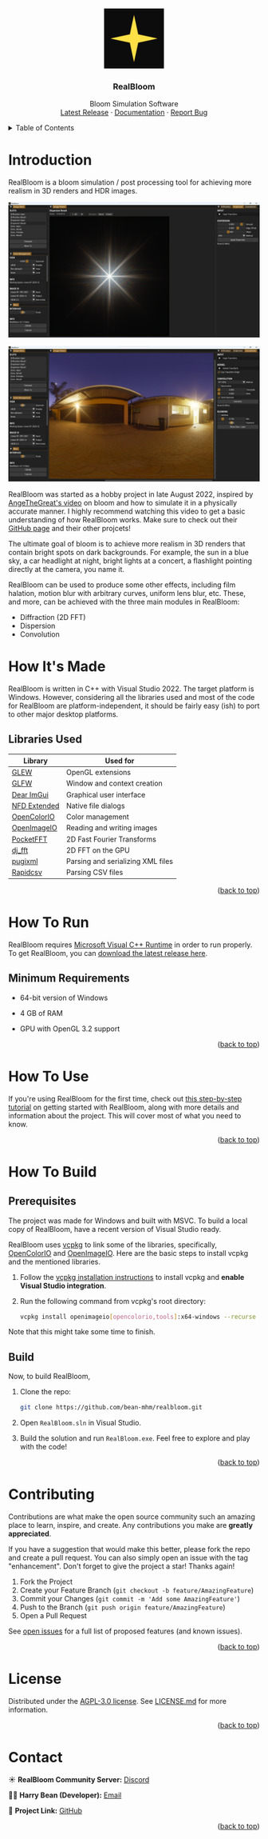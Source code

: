<!-- Improved compatibility of back to top link: See: https://github.com/othneildrew/Best-README-Template/pull/73 -->
<a name="readme-top"></a>
<!--
*** Thanks for checking out the Best-README-Template. If you have a suggestion
*** that would make this better, please fork the repo and create a pull request
*** or simply open an issue with the tag "enhancement".
*** Don't forget to give the project a star!
*** Thanks again! Now go create something AMAZING! :D
-->

<!-- PROJECT LOGO -->
<br />
<div align="center">
  <a href="https://github.com/bean-mhm/realbloom">
    <img src="images/logo.svg" alt="Logo" width="120" height="120">
  </a>
<h3 align="center">RealBloom</h3>
  <p align="center">
    Bloom Simulation Software
    <br />
    <a href="https://github.com/bean-mhm/realbloom/releases">Latest Release</a>
    ·
    <a href="https://github.com/bean-mhm/realbloom/blob/main/docs/">Documentation</a>
    ·
    <a href="https://github.com/bean-mhm/realbloom/issues">Report Bug</a>
  </p>
</div>



<!-- TABLE OF CONTENTS -->
<details>
  <summary>Table of Contents</summary>
  <ol>
    <li><a href="#introduction">Introduction</a></li>
    <li><a href="#how-its-made">How It's Made</a></li>
    <li><a href="#how-to-run">How To Run</a></li>
    <li><a href="#how-to-use">How To Use</a></li>
    <li><a href="#how-to-build">How To Build</a></li>
    <li><a href="#contributing">Contributing</a></li>
    <li><a href="#license">License</a></li>
    <li><a href="#contact">Contact</a></li>
  </ol>
</details>



<!-- INTRODUCTION -->
# Introduction

RealBloom is a bloom simulation / post processing tool for achieving more realism in 3D renders and HDR images.

![RealBloom Screenshot](images/1-main.png)

![RealBloom Screenshot](images/2-main-conv.png)

RealBloom was started as a hobby project in late August 2022, inspired by [AngeTheGreat's video](https://www.youtube.com/watch?v=QWqb5Gewbx8) on bloom and how to simulate it in a physically accurate manner. I highly recommend watching this video to get a basic understanding of how RealBloom works. Make sure to check out their [GitHub page](https://github.com/ange-yaghi) and their other projcets!

The ultimate goal of bloom is to achieve more realism in 3D renders that contain bright spots on dark backgrounds. For example, the sun in a blue sky, a car headlight at night, bright lights at a concert, a flashlight pointing directly at the camera, you name it.

RealBloom can be used to produce some other effects, including film halation, motion blur with arbitrary curves, uniform lens blur, etc. These, and more, can be achieved with the three main modules in RealBloom:

- Diffraction (2D FFT)
- Dispersion
- Convolution

# How It's Made

RealBloom is written in C++ with Visual Studio 2022. The target platform is Windows. However, considering all the libraries used and most of the code for RealBloom are platform-independent, it should be fairly easy (ish) to port to other major desktop platforms.

## Libraries Used
| Library | Used for |
|--|--|
| [GLEW](https://glew.sourceforge.net/) | OpenGL extensions |
| [GLFW](https://www.glfw.org/) | Window and context creation |
| [Dear ImGui](https://github.com/ocornut/imgui) | Graphical user interface |
| [NFD Extended](https://github.com/btzy/nativefiledialog-extended) | Native file dialogs |
| [OpenColorIO](https://opencolorio.org/) | Color management |
| [OpenImageIO](https://github.com/OpenImageIO/oiio) | Reading and writing images |
| [PocketFFT](https://github.com/mreineck/pocketfft) | 2D Fast Fourier Transforms |
| [dj_fft](https://github.com/jdupuy/dj_fft) | 2D FFT on the GPU |
| [pugixml](https://pugixml.org/) | Parsing and serializing XML files |
| [Rapidcsv](https://github.com/d99kris/rapidcsv) | Parsing CSV files |

<p align="right">(<a href="#readme-top">back to top</a>)</p>



<!-- RUNNING -->
# How To Run

RealBloom requires [Microsoft Visual C++ Runtime](https://learn.microsoft.com/en-us/cpp/windows/latest-supported-vc-redist?view=msvc-170) in order to run properly. To get RealBloom, you can [download the latest release here](https://github.com/bean-mhm/realbloom/releases).

## Minimum Requirements

 - 64-bit version of Windows

 - 4 GB of RAM

 - GPU with OpenGL 3.2 support

<p align="right">(<a href="#readme-top">back to top</a>)</p>



<!-- USAGE -->
# How To Use

If you're using RealBloom for the first time, check out [this step-by-step tutorial][tutorial] on getting started with RealBloom, along with more details and information about the project. This will cover most of what you need to know.

<p align="right">(<a href="#readme-top">back to top</a>)</p>



<!-- BUILDING -->
# How To Build

## Prerequisites

The project was made for Windows and built with MSVC. To build a local copy of RealBloom, have a recent version of Visual Studio ready.

RealBloom uses [vcpkg](https://vcpkg.io/en/index.html) to link some of the libraries, specifically, [OpenColorIO](https://opencolorio.org/) and [OpenImageIO](https://github.com/OpenImageIO/oiio). Here are the basic steps to install vcpkg and the mentioned libraries.

1. Follow the [vcpkg installation instructions](https://github.com/Microsoft/vcpkg#quick-start-windows) to install vcpkg and **enable Visual Studio integration**.

2. Run the following command from vcpkg's root directory:
   ```sh
   vcpkg install openimageio[opencolorio,tools]:x64-windows --recurse
   ```

Note that this might take some time to finish.

## Build

Now, to build RealBloom,

1. Clone the repo:
   ```sh
   git clone https://github.com/bean-mhm/realbloom.git
   ```

2. Open `RealBloom.sln` in Visual Studio.

3. Build the solution and run `RealBloom.exe`. Feel free to explore and play with the code!

<p align="right">(<a href="#readme-top">back to top</a>)</p>



<!-- CONTRIBUTING -->
# Contributing

Contributions are what make the open source community such an amazing place to learn, inspire, and create. Any contributions you make are **greatly appreciated**.

If you have a suggestion that would make this better, please fork the repo and create a pull request. You can also simply open an issue with the tag "enhancement". Don't forget to give the project a star! Thanks again!

1. Fork the Project
2. Create your Feature Branch (`git checkout -b feature/AmazingFeature`)
3. Commit your Changes (`git commit -m 'Add some AmazingFeature'`)
4. Push to the Branch (`git push origin feature/AmazingFeature`)
5. Open a Pull Request

See [open issues](https://github.com/bean-mhm/realbloom/issues) for a full list of proposed features (and known issues).

<p align="right">(<a href="#readme-top">back to top</a>)</p>



<!-- LICENSE -->
# License

Distributed under the [AGPL-3.0 license](https://github.com/bean-mhm/realbloom/blob/main/LICENSE.md). See [LICENSE.md](LICENSE.md) for more information.

<p align="right">(<a href="#readme-top">back to top</a>)</p>



<!-- CONTACT -->
# Contact

☀️ **RealBloom Community Server:** [Discord](https://discord.gg/Xez5yec8Hh)

🧑‍💻 **Harry Bean (Developer):** [Email](mailto:harry.bean.dev@gmail.com)

🔗 **Project Link:** [GitHub](https://github.com/bean-mhm/realbloom)

<p align="right">(<a href="#readme-top">back to top</a>)</p>



<!-- MARKDOWN LINKS & IMAGES -->
<!-- https://www.markdownguide.org/basic-syntax/#reference-style-links -->
[product-screenshot]: images/screenshot.png
[tutorial]: https://github.com/bean-mhm/realbloom/blob/main/docs/v0.7.0-beta/tutorial.md
